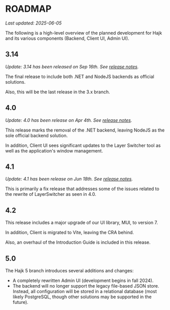 # ROADMAP

_Last updated: 2025-06-05_

The following is a high-level overview of the planned development for Hajk and its various components (Backend, Client UI, Admin UI).

## 3.14

_Update: 3.14 has been released on Sep 16th. See [release notes](https://github.com/hajkmap/Hajk/releases/tag/v3.14.0)._

The final release to include both .NET and NodeJS backends as official solutions.

Also, this will be the last release in the 3.x branch.

## 4.0

_Update: 4.0 has been release on Apr 4th. See [release notes](https://github.com/hajkmap/Hajk/releases/tag/v4.0.0)._

This release marks the removal of the .NET backend, leaving NodeJS as the sole official backend solution.

In addition, Client UI sees significant updates to the Layer Switcher tool as well as the application's window management.

## 4.1

_Update: 4.1 has been release on Jun 18th. See [release notes](https://github.com/hajkmap/Hajk/releases/tag/v4.1.0)._

This is primarily a fix release that addresses some of the issues related to the rewrite of LayerSwitcher as seen in 4.0.

## 4.2

This release includes a major upgrade of our UI library, MUI, to version 7.

In addition, Client is migrated to Vite, leaving the CRA behind.

Also, an overhaul of the Introduction Guide is included in this release.

## 5.0

The Hajk 5 branch introduces several additions and changes:

- A completely rewritten Admin UI (development begins in fall 2024).
- The backend will no longer support the legacy file-based JSON store. Instead, all configuration will be stored in a relational database (most likely PostgreSQL, though other solutions may be supported in the future).
